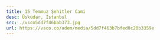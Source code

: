 ```yaml
---
title: 15 Temmuz Şehitler Cami
desc: Üsküdar, İstanbul
src: ./vsco5dd7f46bab373.jpg
url: https://vsco.co/adem/media/5dd7f463b7bfed0c20b3359e
---
```

